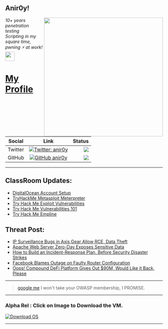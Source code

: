 <h2>Anir0y!</h2>
<img align='right' src="https://github-readme-stats.vercel.app/api?username=anir0y&show_icons=true&theme=dark" width="380">
<p><em>10+ years penetration testing<br>
  Scripting in my square time, pwning ⚡ at work!<img src="https://media.giphy.com/media/WUlplcMpOCEmTGBtBW/giphy.gif" width="30"> 
</em></p>



# [My Profile](https://anir0y.in/refer=githubreadme)

| Social   |      Link      | Status|
|----------|:-------------:|--:|
| Twitter |  [![Twitter: anir0y](https://img.shields.io/twitter/follow/anir0y?label=Follow%20me&style=plastic)](https://twitter.com/anir0y)| ![](https://img.shields.io/badge/Status-Online-blue)|
| GitHub |    [![GitHub anir0y](https://img.shields.io/github/followers/anir0y?label=Fork%20me&style=plastic)](https://github.com/anir0y)   | ![](https://img.shields.io/badge/Status-Online-blue)|


---

## ClassRoom Updates:

<!-- CLASS:START -->
- [DigitalOcean Account Setup](https://classroom.anir0y.in/post/ref-do/)
- [TryHackMe Metasploit Meterpreter](https://classroom.anir0y.in/post/tryhackme-meterpreter/)
- [Try Hack Me Exploit Vulnerabilities](https://classroom.anir0y.in/post/tryhackme-exploitingavulnerabilityv2.md/)
- [Try Hack Me Vulnerabilities 101](https://classroom.anir0y.in/post/tryhackme-vulnerabilities101/)
- [Try Hack Me Empline](https://classroom.anir0y.in/post/tryhackme-empline/)
<!-- CLASS:END -->

## Threat Post:

<!-- THREAT:START -->
- [IP Surveillance Bugs in Axis Gear Allow RCE, Data Theft](https://threatpost.com/ip-surveillance-bugs-axis-rce-data-theft/175350/)
- [Apache Web Server Zero-Day Exposes Sensitive Data](https://threatpost.com/apache-web-server-zero-day-sensitive-data/175340/)
- [How to Build an Incident-Response Plan, Before Security Disaster Strikes](https://threatpost.com/incident-response-plan-security-disaster/175335/)
- [Facebook Blames Outage on Faulty Router Configuration](https://threatpost.com/facebook-blames-outage-on-faulty-router-configuration/175322/)
- [Oops! Compound DeFi Platform Gives Out $90M, Would Like it Back, Please](https://threatpost.com/compound-defi-platform-90m/175321/)
<!-- THREAT:END -->
---


> [google me](https://google.com/search?q=@anir0y) I won't take your OWASP membership, I PROMISE. 

---
### Alpha Rel : Click on Image to Download the VM.
[![Download OS](https://i.imgur.com/4RUjCIA.png)](https://sourceforge.net/projects/classroom-os/files/latest/download)

---

